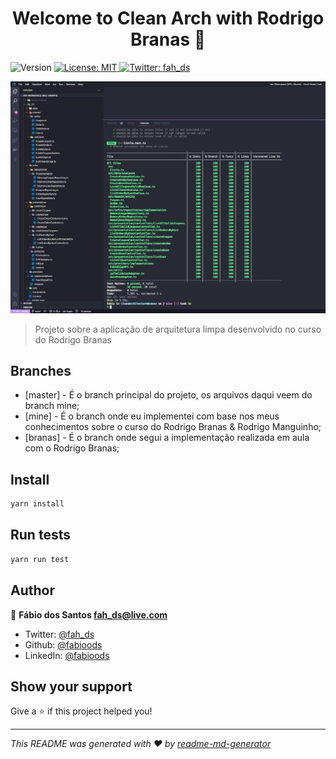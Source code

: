 <h1 align="center">Welcome to Clean Arch with Rodrigo Branas 👋</h1>
<p>
  <img alt="Version" src="https://img.shields.io/badge/version-1.0.0-blue.svg?cacheSeconds=2592000" />
  <a href="#" target="_blank">
    <img alt="License: MIT" src="https://img.shields.io/badge/License-MIT-yellow.svg" />
  </a>
  <a href="https://twitter.com/fah_ds" target="_blank">
    <img alt="Twitter: fah_ds" src="https://img.shields.io/twitter/follow/fah_ds.svg?style=social" />
  </a>
</p>

<p align="center">
  <img alt="Preview" src="./doc/doc.jpg">
</p>

> Projeto sobre a aplicação de arquitetura limpa desenvolvido no curso do Rodrigo Branas

## Branches

- [master] - É o branch principal do projeto, os arquivos daqui veem do branch mine;
- [mine] - É o branch onde eu implementei com base nos meus conhecimentos sobre o curso do Rodrigo Branas & Rodrigo Manguinho;
- [branas] - É o branch onde segui a implementação realizada em aula com o Rodrigo Branas;

## Install

```sh
yarn install
```

## Run tests

```sh
yarn run test
```

## Author

👤 **Fábio dos Santos <fah_ds@live.com>**

- Twitter: [@fah_ds](https://twitter.com/fah_ds)
- Github: [@fabioods](https://github.com/fabioods)
- LinkedIn: [@fabioods](https://linkedin.com/in/fabioods)

## Show your support

Give a ⭐️ if this project helped you!

---

_This README was generated with ❤️ by [readme-md-generator](https://github.com/kefranabg/readme-md-generator)_
